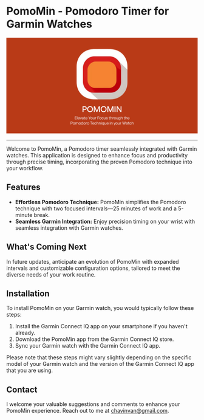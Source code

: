# PomoMin - Pomodoro Timer for Garmin Watches


![PomoMin App](images/app_heroe.png)

---
Welcome to PomoMin, a Pomodoro timer seamlessly integrated with Garmin watches. This application is designed to enhance focus and productivity through precise timing, incorporating the proven Pomodoro technique into your workflow.

## Features

- **Effortless Pomodoro Technique:** PomoMin simplifies the Pomodoro technique with two focused intervals—25 minutes of work and a 5-minute break.
- **Seamless Garmin Integration:** Enjoy precision timing on your wrist with seamless integration with Garmin watches.

## What's Coming Next

In future updates, anticipate an evolution of PomoMin with expanded intervals and customizable configuration options, tailored to meet the diverse needs of your work routine.

## Installation

To install PomoMin on your Garmin watch, you would typically follow these steps:

1. Install the Garmin Connect IQ app on your smartphone if you haven't already.
2. Download the PomoMin app from the Garmin Connect IQ store.
3. Sync your Garmin watch with the Garmin Connect IQ app.

Please note that these steps might vary slightly depending on the specific model of your Garmin watch and the version of the Garmin Connect IQ app that you are using.

## Contact

I welcome your valuable suggestions and comments to enhance your PomoMin experience. Reach out to me at chavinvan@gmail.com.